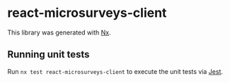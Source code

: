 # react-microsurveys-client

This library was generated with [Nx](https://nx.dev).

## Running unit tests

Run `nx test react-microsurveys-client` to execute the unit tests via [Jest](https://jestjs.io).
